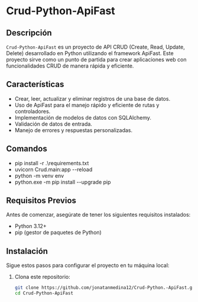 # Crud-Python-ApiFast

## Descripción

`Crud-Python-ApiFast` es un proyecto de API CRUD (Create, Read, Update, Delete) desarrollado en Python utilizando el framework ApiFast. Este proyecto sirve como un punto de partida para crear aplicaciones web con funcionalidades CRUD de manera rápida y eficiente.

## Características

- Crear, leer, actualizar y eliminar registros de una base de datos.
- Uso de ApiFast para el manejo rápido y eficiente de rutas y controladores.
- Implementación de modelos de datos con SQLAlchemy.
- Validación de datos de entrada.
- Manejo de errores y respuestas personalizadas.
## Comandos
- pip install -r .\requirements.txt    
- uvicorn Crud.main:app --reload
- python -m venv env    
- python.exe -m pip install --upgrade pip

## Requisitos Previos

Antes de comenzar, asegúrate de tener los siguientes requisitos instalados:

- Python 3.12+
- pip (gestor de paquetes de Python)

## Instalación

Sigue estos pasos para configurar el proyecto en tu máquina local:

1. Clona este repositorio:

   ```bash
   git clone https://github.com/jonatanmedina12/Crud-Python.-ApiFast.git
   cd Crud-Python-ApiFast
